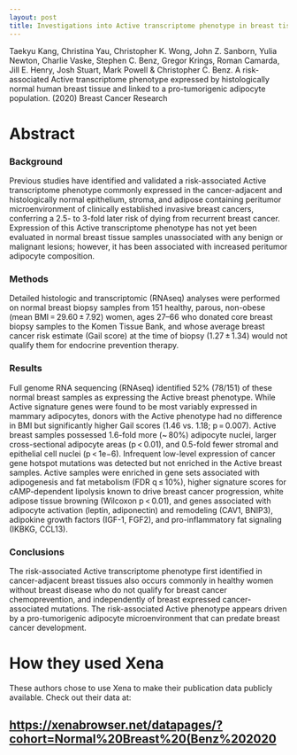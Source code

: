 ```yaml
---
layout: post
title: Investigations into Active transcriptome phenotype in breast tissue
---
```


Taekyu Kang, Christina Yau, Christopher K. Wong, John Z. Sanborn, Yulia Newton, Charlie Vaske, Stephen C. Benz, Gregor Krings, Roman Camarda, Jill E. Henry, Josh Stuart, Mark Powell & Christopher C. Benz. A risk-associated Active transcriptome phenotype expressed by histologically normal human breast tissue and linked to a pro-tumorigenic adipocyte population. (2020) Breast Cancer Research


# Abstract
### Background
Previous studies have identified and validated a risk-associated Active transcriptome phenotype commonly expressed in the cancer-adjacent and histologically normal epithelium, stroma, and adipose containing peritumor microenvironment of clinically established invasive breast cancers, conferring a 2.5- to 3-fold later risk of dying from recurrent breast cancer. Expression of this Active transcriptome phenotype has not yet been evaluated in normal breast tissue samples unassociated with any benign or malignant lesions; however, it has been associated with increased peritumor adipocyte composition.
### Methods
Detailed histologic and transcriptomic (RNAseq) analyses were performed on normal breast biopsy samples from 151 healthy, parous, non-obese (mean BMI = 29.60 ± 7.92) women, ages 27–66 who donated core breast biopsy samples to the Komen Tissue Bank, and whose average breast cancer risk estimate (Gail score) at the time of biopsy (1.27 ± 1.34) would not qualify them for endocrine prevention therapy.
### Results
Full genome RNA sequencing (RNAseq) identified 52% (78/151) of these normal breast samples as expressing the Active breast phenotype. While Active signature genes were found to be most variably expressed in mammary adipocytes, donors with the Active phenotype had no difference in BMI but significantly higher Gail scores (1.46 vs. 1.18; p = 0.007). Active breast samples possessed 1.6-fold more (~ 80%) adipocyte nuclei, larger cross-sectional adipocyte areas (p < 0.01), and 0.5-fold fewer stromal and epithelial cell nuclei (p < 1e−6). Infrequent low-level expression of cancer gene hotspot mutations was detected but not enriched in the Active breast samples. Active samples were enriched in gene sets associated with adipogenesis and fat metabolism (FDR q ≤ 10%), higher signature scores for cAMP-dependent lipolysis known to drive breast cancer progression, white adipose tissue browning (Wilcoxon p < 0.01), and genes associated with adipocyte activation (leptin, adiponectin) and remodeling (CAV1, BNIP3), adipokine growth factors (IGF-1, FGF2), and pro-inflammatory fat signaling (IKBKG, CCL13).
### Conclusions
The risk-associated Active transcriptome phenotype first identified in cancer-adjacent breast tissues also occurs commonly in healthy women without breast disease who do not qualify for breast cancer chemoprevention, and independently of breast expressed cancer-associated mutations. The risk-associated Active phenotype appears driven by a pro-tumorigenic adipocyte microenvironment that can predate breast cancer development.

# How they used Xena
These authors chose to use Xena to make their publication data publicly available. Check out their data at:
## https://xenabrowser.net/datapages/?cohort=Normal%20Breast%20(Benz%202020
